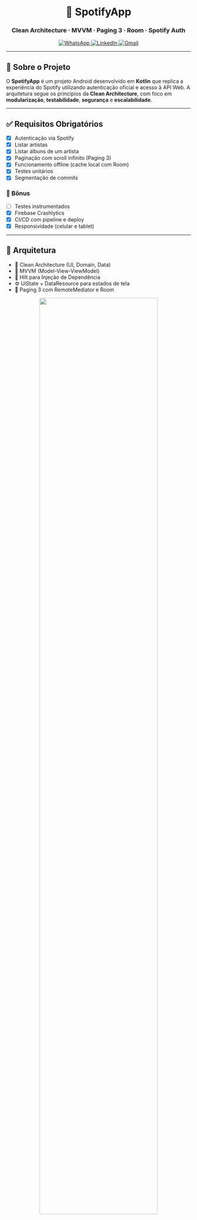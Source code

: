 <h1 align="center">🎵 SpotifyApp</h1>
<h3 align="center">Clean Architecture · MVVM · Paging 3 · Room · Spotify Auth</h3>

<p align="center">
  <a href="https://wa.me/+5574999637391">
    <img alt="WhatsApp" src="https://img.shields.io/badge/WhatsApp-25D366?style=for-the-badge&logo=whatsapp&logoColor=white"/>
  </a>
  <a href="https://www.linkedin.com/in/pedro-henrique-de-souza-ar/">
    <img alt="LinkedIn" src="https://img.shields.io/badge/LinkedIn-0077B5?style=for-the-badge&logo=linkedin&logoColor=white"/>
  </a>
  <a href="mailto:pedro.steam2016@hotmail.com">
    <img alt="Gmail" src="https://img.shields.io/badge/Gmail-D14836?style=for-the-badge&logo=gmail&logoColor=white"/>
  </a>
</p>

---

## 📌 Sobre o Projeto

O **SpotifyApp** é um projeto Android desenvolvido em **Kotlin** que replica a experiência do Spotify utilizando autenticação oficial e acesso à API Web. A arquitetura segue os princípios da **Clean Architecture**, com foco em **modularização**, **testabilidade**, **segurança** e **escalabilidade**.

---

## ✅ Requisitos Obrigatórios

- [x] Autenticação via Spotify
- [x] Listar artistas
- [x] Listar álbuns de um artista
- [x] Paginação com scroll infinito (Paging 3)
- [x] Funcionamento offline (cache local com Room)
- [x] Testes unitários
- [x] Segmentação de commits

### 🎁 Bônus

- [ ] Testes instrumentados
- [x] Firebase Crashlytics
- [x] CI/CD com pipeline e deploy
- [x] Responsividade (celular e tablet)

---

## 🧱 Arquitetura

- 🧠 Clean Architecture (UI, Domain, Data)
- 🧩 MVVM (Model-View-ViewModel)
- 🧪 Hilt para Injeção de Dependência
- ⚙️ UiState + DataResource para estados de tela
- 🔄 Paging 3 com RemoteMediator e Room

<p align="center">
 <img src="prints/arch.png" width="80%"/>
</p>

---

## 🧪 Testes Automatizados

A aplicação conta com uma suíte de **testes unitários** voltada principalmente para:

- ✅ Lógica de negócios nos **Use Cases**
- ✅ Funcionamento dos **RemoteMediators** (Paging 3)
- ✅ Integração com **Room + Retrofit** de forma isolada

### 🧰 Bibliotecas e ferramentas utilizadas

- `JUnit4` – Framework base de testes
- `Kotlin Coroutines Test` – Para controle de escopo e tempo nos testes
- `Mockk` – Mocking de dependências
- `Turbine` – Testes de fluxos `Flow`
- `Room in-memory` – Para simular acesso ao banco sem persistência real
- `FakeApi` – Fakes customizados para simular respostas da API

> ⚙️ Os testes são executados automaticamente via **GitHub Actions**, garantindo a estabilidade do projeto a cada push ou pull request.

---

## 🗂️ Estrutura Modular

### 🔹 Core Modules
- `analytics`: Firebase Analytics e Crashlytics
- `common`: Extensões e utilitários compartilhados
- `data`: Retrofit, Room, repositórios e mediators
- `domain`: Use Cases e regras de negócio
- `eventbus`: Comunicação desacoplada entre features
- `model`: Modelos de dados compartilhados
- `navigation`: Navegação modular
- `testing`: Utilitários e fakes para testes
- `designsystem`: Componentes visuais reutilizáveis

### 🔸 Feature Modules
- `home`: Tela de artistas
- `albums`: Lista de álbuns
- `playlist`: Visualização e criação de playlists
- `profile`: Perfil do usuário autenticado

### ⚙️ Infra
- `build-logic`: Convention Plugins com DSL Kotlin

---

## 🧩 Comunicação Desacoplada entre Features

Cada feature possui dois módulos:

- `privatemodule`: Implementações internas
- `publicmodule`: Interface exposta para o app e outras features

### 📁 Exemplo – Feature Albums

```kotlin
interface AlbumsFeatureCommunicator {
    fun launchFeature(albumsFeatureArgs: AlbumsFeatureArgs)

    data class AlbumsFeatureArgs(
        val previousRoute: String,
        val artist: Artist
    ) : Serializable
}
```
---

## 🔐 Autenticação Spotify e Gerenciamento de Sessão

A autenticação é realizada com a biblioteca oficial da Spotify:

```
implementation("com.spotify.android:auth:<versão>")
```

1. O app abre o login do Spotify com `AuthorizationClient.openLoginActivity(...)`.
2. Após a autenticação, é retornado um `authorizationCode`.
3. O código é trocado por um `access_token`, `refresh_token` e tempo de expiração via `AuthRepository`.

### 🔒 Armazenamento Seguro

Os tokens são armazenados com **EncryptedSharedPreferences**, utilizando o **Android Keystore** para garantir:

- Criptografia AES-256 na escrita e leitura
- Impossibilidade de acesso direto ao conteúdo salvo, mesmo com acesso root
- Proteção contra ataques físicos e lógicos ao armazenamento local

```kotlin
val prefs = EncryptedSharedPreferences.create(
    context,
    "secure_prefs",
    MasterKey.Builder(context)
        .setKeyScheme(MasterKey.KeyScheme.AES256_GCM)
        .build(),
    EncryptedSharedPreferences.PrefKeyEncryptionScheme.AES256_SIV,
    EncryptedSharedPreferences.PrefValueEncryptionScheme.AES256_GCM
)
```

Essa arquitetura garante que os dados sensíveis do usuário estejam protegidos mesmo em dispositivos comprometidos, seguindo as melhores práticas recomendadas pelo Android.

---

## ⚙️ CI/CD com GitHub Actions

O projeto utiliza **GitHub Actions** para garantir a qualidade contínua do código em cada *push* ou *pull request* para a branch `main`.

### 🔍 Etapas da Pipeline

#### 🧪 `check`
- Valida o wrapper do Gradle
- Executa o **Detekt** para garantir que o código siga os padrões de qualidade e estilo definidos
- Timeout configurado: `60 minutos`
- Evita execuções concorrentes com `concurrency.group`

#### ✅ `unit-tests`
- Executa os testes unitários automatizados
- Timeout configurado: `10 minutos`
- Depende da conclusão bem-sucedida do job `check`

### ✅ Benefícios
- Garante que o código enviado para a branch principal esteja **formatado corretamente** e **sem quebras nos testes**
- Automatiza validações manuais e reduz erros humanos
- Melhora a confiança no deploy contínuo (CI)

---

## 🔧 Configuração

### 🎵 Integração com a API do Spotify

1. Acesse o [Spotify Developer Dashboard](https://developer.spotify.com/dashboard).
2. Crie um novo app ou edite um existente.
3. No campo **Redirect URI**, adicione:
   ```
   pedroid://callback
   ```
4. No campo **Android packages**, insira os seguintes packages do app:
   ```
   com.pedroid.spotifyapp.debug
   com.pedroid.spotifyapp
   ```
5. Insira também a chave **SHA1** do certificado de assinatura (keystore).
6. Na seção **Which API/SDKs are you planning to use?**, selecione a opção:
   ```
   ☑ Android
   ```
   > Isso é necessário para ativar os fluxos de autenticação corretos para dispositivos Android.

---

### 🔎 Como obter o SHA1 do projeto

Você pode obter o SHA1 da assinatura `debug` com um dos métodos abaixo:

#### ✅ Opção 1 – Via terminal:

Execute o comando abaixo na raiz do projeto:

```bash
./gradlew signingReport
```

No console, procure a saída semelhante a esta:

```
Variant: debug
Config: debug
Store: ...
Alias: ...
SHA1: A1:B2:C3:D4:E5:...
```

#### ✅ Opção 2 – Via Android Studio:

1. Abra a aba **Gradle** (geralmente no canto direito da IDE).
2. Procure pela opção **Execute Gradle Task** e selecione.
3. Ao abrir o popup, digite o seguinte comando: `signingReport`.
4. A saída será exibida no console inferior. Copie o valor do campo `SHA1`.

> 📎 Documentação oficial: [Android - Signing your app](https://developer.android.com/studio/publish/app-signing#signing-report)

---

### 🗝️ Configuração local

Copie o `CLIENT_ID` e `CLIENT_SECRET` do projeto criado no Dashboard do Spotify.

No arquivo `keys.properties` (já criado na raiz do projeto), insira:

```
CLIENT_ID=seu_client_id
CLIENT_SECRET=seu_client_secret
```
 
## ▶️ Execução
- Pré-requisitos:
  - Java 17
  - Clone o projeto:
    - git clone https://github.com/Pedroid1/SpotifyApp.git
    - Abra no Android Studio e aguarde a sincronização do Gradle. Em seguida, execute o app em um emulador ou dispositivo real.

## Features Screenshots
<p float="left" align="left">
  <img src="prints/artists.jpg" width="25%"/>
  <img src="prints/albums.jpg" width="25%"/>
  <img src="prints/playlists.jpg" width="25%"/>
  <img src="prints/profile.jpg" width="25%"/>
</p>
   
## 👨‍💻 Autor
Pedro Henrique de Souza Araujo | [Linkedin](https://www.linkedin.com/in/pedro-henrique-de-souza-ar/)
